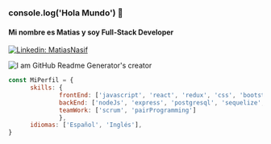 ### console.log('Hola Mundo') 👋
#### 	Mi nombre es Matias y soy Full-Stack Developer

[![Linkedin: MatiasNasif](https://img.shields.io/badge/-Linkedin-blue?style=flat-square&logo=Linkedin&logoColor=white&link=https://www.linkedin.com/in/MatiasNasif/)](https://www.linkedin.com/in/MatiasNasif/)

![I am GitHub Readme Generator's creator](https://media-exp1.licdn.com/dms/image/C5616AQEVkWUsu6EGNg/profile-displaybackgroundimage-shrink_200_800/0/1635777047633?e=1659571200&v=beta&t=GEvaRPHagw3Gl--IUN4wh3kWVS6P4tXxL_d1X-V54GU)

```javascript
const MiPerfil = {
      skills: {
              frontEnd: ['javascript', 'react', 'redux', 'css', 'bootstrap', 'HTML'],
              backEnd: ['nodeJs', 'express', 'postgresql', 'sequelize', 'passport'],
              teamWork: ['scrum', 'pairProgramming'] 
              },
      idiomas: ['Español', 'Inglés'],
}
 
```

 
